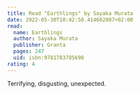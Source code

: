 ```yaml
---
title: Read "Earthlings" by Sayaka Murata
date: 2022-05-30T18:42:58.414602807+02:00
read:
  name: Earthlings
  author: Sayaka Murata
  publisher: Granta
  pages: 247
  uid: isbn:9781783785698
rating: 4
---
```


Terrifying, disgusting, unexpected.
